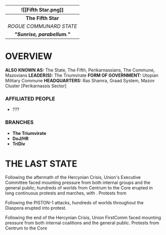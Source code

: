 
|     ![[Fifth Star.png]]      |
| :--------------------------: |
|      **The Fifth Star**      |
|   *ROGUE COMMUNARD STATE*    |
| ***"Sunrise, parabellum."*** |
# **OVERVIEW**
**ALSO KNOWN AS:** The State, The Fifth, Perikarnassians, The Commune, Mazovians
**LEADER(S):** The Triumvirate
**FORM OF GOVERNMENT:** Utopian Military Commune
**HEADQUARTERS:** Ras Shamra, Graad System, Mazov Cluster [Perikarnassis Sector]

### **AFFILIATED PEOPLE**
- ???

### **BRANCHES**
- **The Triumvirate**
- **DoJ/HR**
- **TriDiv**


# **THE LAST STATE**


Following the aftermath of the Hercynian Crisis, Union's Executive Committee faced mounting pressure from both internal groups and the general public; hundreds of worlds from Centrum to the Core erupted in long continuous protests and marches, with . Protests from 

Following the PISTON-1 attacks, hundreds of worlds throughout the Diaspora erupted into protest. 



Following the end of the Hercynian Crisis, Union FirstComm faced mounting pressure from both internal coalitions and the general public. Protests from Centrum to the Core 

